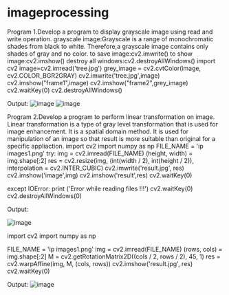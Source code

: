 # imageprocessing
Program 1.Develop a program to display grayscale image using read and write operation.
grayscale image:Grayscale is a range of monochromatic shades from black to white.
Therefore,a grayscale image contains only shades of gray and no color.
to save image:cv2.imwrite()
to show image:cv2.imshow()
destroy all windows:cv2.destroyAllWindows()
import cv2
image=cv2.imread('tree.jpg')
grey_image = cv2.cvtColor(image, cv2.COLOR_BGR2GRAY) 
cv2.imwrite('tree.jpg',image)
cv2.imshow("frame1",image)
cv2.imshow("frame2",grey_image)
cv2.waitKey(0)
cv2.destroyAllWindows()

Output:
![image](https://user-images.githubusercontent.com/72430475/104425483-949ee100-5535-11eb-8f7f-0b15e6080524.png)
![image](https://user-images.githubusercontent.com/72430475/104425732-dfb8f400-5535-11eb-9779-f648d9a0b838.png)

Program 2.Develop a program to perform linear transformation on image.
Linear transformation is a type of gray level transformation that is used for image enhancement.
It is a spatial domain method.
It is used for manipulation of an image so that result is more suitable than original for a specific appliaction.
import cv2
import numpy as np
FILE_NAME = 'ip images1.png'
try: 
    img = cv2.imread(FILE_NAME) 
   (height, width) = img.shape[:2] 
    res = cv2.resize(img, (int(width / 2), int(height / 2)), interpolation = cv2.INTER_CUBIC) 
    cv2.imwrite('result.jpg', res) 
    cv2.imshow('image',img)
    cv2.imshow('result',res)
    cv2.waitKey(0)
  
except IOError: 
    print ('Error while reading files !!!')
    cv2.waitKey(0)
    cv2.destroyAllWindows(0)

Output:

![image](https://user-images.githubusercontent.com/72430475/104427156-c6b14280-5537-11eb-80be-3fff0cdd5c75.png)

import cv2 
import numpy as np 
  
FILE_NAME = 'ip images1.png'
img = cv2.imread(FILE_NAME) 
(rows, cols) = img.shape[:2] 
M = cv2.getRotationMatrix2D((cols / 2, rows / 2), 45, 1) 
res = cv2.warpAffine(img, M, (cols, rows)) 
cv2.imshow('result.jpg', res) 
cv2.waitKey(0)

Output:
![image](https://user-images.githubusercontent.com/72430475/104427420-1132bf00-5538-11eb-8ad5-253431eb0782.png)



